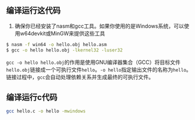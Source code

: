## 编译运行这代码
1. 确保你已经安装了nasm和gcc工具。如果你使用的是Windows系统，可以使用w64devkit或MinGW来提供这些工具

```bash
$ nasm -f win64 -o hello.obj hello.asm
$ gcc -o hello hello.obj -lkernel32 -luser32
```

`gcc -o hello hello.obj`的作用是使用GNU编译器集合（GCC）将目标文件`hello.obj`链接成一个可执行文件`hello`。`-o hello`指定输出文件的名称为`hello`。链接过程中，`gcc`会自动处理依赖关系并生成最终的可执行文件。

## 编译运行c代码
```bash
gcc hello.c -o hello -mwindows
```